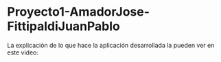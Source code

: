 # Proyecto1-AmadorJose-FittipaldiJuanPablo

La explicación de lo que hace la aplicación desarrollada la pueden ver en este video: 

